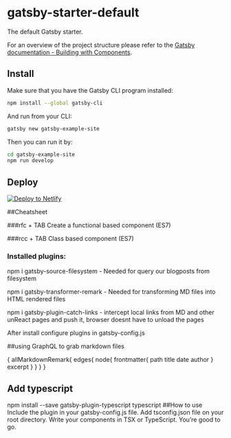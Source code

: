 # gatsby-starter-default
The default Gatsby starter.

For an overview of the project structure please refer to the [Gatsby documentation - Building with Components](https://www.gatsbyjs.org/docs/building-with-components/).

## Install

Make sure that you have the Gatsby CLI program installed:
```sh
npm install --global gatsby-cli
```

And run from your CLI:
```sh
gatsby new gatsby-example-site
```

Then you can run it by:
```sh
cd gatsby-example-site
npm run develop
```

## Deploy

[![Deploy to Netlify](https://www.netlify.com/img/deploy/button.svg)](https://app.netlify.com/start/deploy?repository=https://github.com/gatsbyjs/gatsby-starter-default)

##Cheatsheet

###rfc + TAB
Create a functional based component (ES7)

###rcc + TAB
Class based component (ES7)

### Installed plugins:

npm i gatsby-source-filesystem - Needed for query our blogposts from filesystem

npm i gatsby-transformer-remark - Needed for transforming MD files into HTML rendered files

npm i gatsby-plugin-catch-links - intercept local links from MD and other unReact pages and push it, browser doesnt have to unload the pages

After install configure plugins in gatsby-config.js



##using GraphQL to grab markdown files

{
  allMarkdownRemark{
    edges{
      node{
        frontmatter{
          path
          title
          date
          author
        }
        excerpt
      }
    }
  }
}

## Add typescript
npm install --save gatsby-plugin-typescript typescript
##How to use
Include the plugin in your gatsby-config.js file.
Add tsconfig.json file on your root directory.
Write your components in TSX or TypeScript.
You’re good to go.

